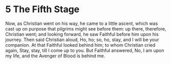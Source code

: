 # 5 The Fifth Stage

Now, as Christian went on his way, he came to a little ascent, which was cast up on purpose that pilgrims might see before them: up there, therefore, Christian went; and looking forward, he saw Faithful before him upon his journey. Then said Christian aloud, Ho, ho; so, ho, stay, and I will be your companion. At that Faithful looked behind him; to whom Christian cried again, Stay, stay, till I come up to you. But Faithful answered, No, I am upon my life, and the Avenger of Blood is behind me.